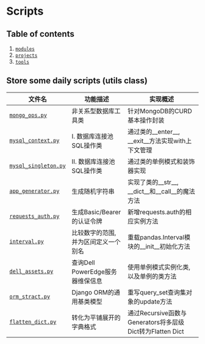 # Scripts

## Table of contents

1. [`modules`](https://github.com/PokeyBoa/python-scripts/tree/master/modules)
2. [`projects`](https://github.com/PokeyBoa/python-scripts/tree/master/projects)
3. [`tools`](https://github.com/PokeyBoa/python-scripts/tree/master/tools)


## Store some daily scripts (utils class)

| 文件名 | 功能描述 | 实现概述 |
| --- | --- | --- |
| [`mongo_ops.py`](https://github.com/PokeyBoa/python-scripts/blob/master/tools/database/mongo_ops.py) | 非关系型数据库工具类 | 针对MongoDB的CURD基本操作封装 |
| [`mysql_context.py`](https://github.com/PokeyBoa/python-scripts/blob/master/tools/database/mysql_context.py) | Ⅰ. 数据库连接池SQL操作类 | 通过类的__enter__, __exit__方法实现with上下文管理 |
| [`mysql_singleton.py`](https://github.com/PokeyBoa/python-scripts/blob/master/tools/database/mysql_singleton.py) | Ⅱ. 数据库连接池SQL操作类 | 通过类的单例模式和装饰器实现 |
| [`app_generator.py`](https://github.com/PokeyBoa/python-scripts/blob/master/tools/common/app_generator.py) | 生成随机字符串 | 实现了类的__str__, __dict__和__call__的魔法方法 |
| [`requests_auth.py`](https://github.com/PokeyBoa/python-scripts/blob/master/tools/common/requests_auth.py) | 生成Basic/Bearer的认证令牌 | 新增requests.auth的相应实例方法 |
| [`interval.py`](https://github.com/PokeyBoa/python-scripts/blob/master/tools/others/interval.py) | 比较数字的范围, 并为区间定义一个别名 | 重载pandas.Interval模块的__init__初始化方法 |
| [`dell_assets.py`](https://github.com/PokeyBoa/python-scripts/blob/master/tools/others/dell_assets.py) | 查询Dell PowerEdge服务器维保信息 | 使用单例模式实例化类, 以及单例的类方法 |
| [`orm_stract.py`](https://github.com/PokeyBoa/python-scripts/blob/master/modules/django/models/orm_stract.py) | Django ORM的通用基类模型 | 重写query_set查询集对象的update方法 |
| [`flatten_dict.py`](https://github.com/PokeyBoa/python-scripts/blob/master/tools/others/flatten_dict.py) | 转化为平铺展开的字典格式 | 通过Recursive函数与Generators将多层级Dict转为Flatten Dict |


